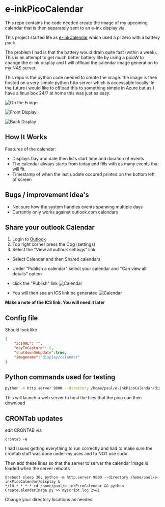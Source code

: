 
# e-inkPicoCalendar

This repo contains the code needed create the image of my upcoming calendar that is then separately sent to an e-ink display via. 

This project started life as [e-inkCalendar](https://github.com/paulbuzzby/e-inkCalendar) which used a pi zero with a battery pack.

The problem I had is that the battery would drain quite fast (within a week). 
This is an attempt to get much better battery life by using a picoW to change the e-ink display and I will offload the calendar image generation to my NAS server.

This repo is the python code needed to create the image. the image is then hosted on a very simple python http server which is accessable locally.
In the future i would like to offload this to something simple in Azure but as I have a linux box 24/7 at home this was just as easy.


![On the Fridge](Images/onfridge.JPEG)

![Front Display](Images/frontview.JPEG)

![Back Display](Images/backview.JPEG)




## How It Works




Features of the calendar: 
- Displays Day and date then lists start time and duration of events
- The calendar always starts from today and fills with as many events that will fit.
- Timestamp of when the last update occured printed on the bottom left of screen

## Bugs / improvement idea's

- Not sure how the system handles events spanning multiple days
- Currently only works against outlook.com calendars

## Share your outlook Calendar

1. Login to [Outlook](www.outlook.com)
2. Top right corner press the Cog (settings)
3. Select the "View all outlook settings" link
* Select Calendar and then Shared calendars
* Under "Publish a calendar" select your calendar and "Can view all details" option
* click the "Publish" link
![Calendar](Images/ShareCalendar1.png)

* You will then see an ICS link be generated
![Calendar](Images/ShareCalendar2.png)

**Make a note of the ICS link. You will need it later**




## Config file
Should look like

```json
{
    "icsURL": "",    
    "dayToCapture": 8,
    "shutdownOnUpdate":true,
    "imagename":"display/calendar"
}
```

## Python commands used for testing

```bash
python -m http.server 9000 --directory /home/paul/e-inkPicoCalendar/display
```
This will launch a web server to host the files that the pico can then download

## CRONTab updates

edit CRONTAB via 

```
crontab -e
```

I had issues getting everything to run correctly and had to make sure the crontab stuff was done under my uses and to NOT use sudo

Then add these lines so that the server to server the calendar image is loaded when the server reboots
```
@reboot sleep 30; python -m http.server 9000 --directory /home/paul/e-inkPicoCalendar/display &
*/10 * * * * cd /home/paul/e-inkPicoCalendar && python CreateCalendarImage.py >> myscript.log 2>&1
```
Change your directory locations as needed
